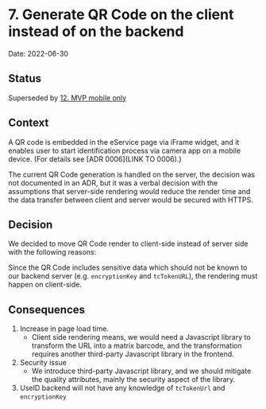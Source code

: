 # 7. Generate QR Code on the client instead of on the backend

Date: 2022-06-30

## Status

Superseded by [12. MVP mobile only](0012-mvp-mobile-only.md)

## Context

A QR code is embedded in the eService page via iFrame widget, and it enables user to start identification process via camera app on a mobile device. (For details see [ADR 0006](LINK TO 0006).)

The current QR Code generation is handled on the server, the decision was not documented in an ADR, but it was a verbal decision with the assumptions that server-side rendering would reduce the render time and the data transfer between client and server would be secured with HTTPS.

## Decision

We decided to move QR Code render to client-side instead of server side with the following reasons:

Since the QR Code includes sensitive data which should not be known to our backend server (e.g. `encryptionKey` and `tcTokenURL`), the rendering must happen on client-side.

## Consequences

1. Increase in page load time.
   - Client side rendering means, we would need a Javascript library to transform the URL into a matrix barcode, and the transformation requires another third-party Javascript library in the frontend.
2. Security issue
   - We introduce third-party Javascript library, and we should mitigate the quality attributes, mainly the security aspect of the library.
3. UseID backend will not have any knowledge of `tcTokenUrl` and `encryptionKey`
